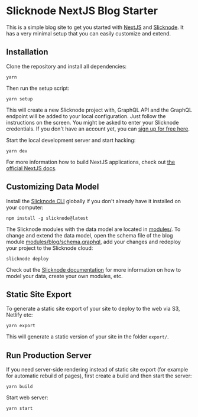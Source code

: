 # Slicknode NextJS Blog Starter

This is a simple blog site to get you started with [NextJS](https://nextjs.org) and [Slicknode](https://slicknode.com). It has a very minimal setup that you can easily customize and extend. 


## Installation

Clone the repository and install all dependencies:

    yarn

Then run the setup script:

    yarn setup

This will create a new Slicknode project with, GraphQL API and the GraphQL endpoint will be added to your local configuration. Just follow the instructions on the screen.
You might be asked to enter your Slicknode credentials. If you don't have an account yet, you can [sign up for free here](https://slicknode.com).

Start the local development server and start hacking:

    yarn dev

For more information how to build NextJS applications, check out [the official NextJS docs](https://nextjs.org/docs).


## Customizing Data Model

Install the [Slicknode CLI](https://www.npmjs.com/package/slicknode) globally if you don't already have it installed on your computer:

    npm install -g slicknode@latest

The Slicknode modules with the data model are located in [modules/](./modules/). To change and extend the data model, open the schema file of the blog module [modules/blog/schema.graphql](./modules/blog/schema.graphql), add your changes and redeploy your
project to the Slicknode cloud:

    slicknode deploy

Check out the [Slicknode documentation](https://slicknode.com/docs/data-modeling/introduction/) for more information on how to model your data, create your own modules, etc.


## Static Site Export

To generate a static site export of your site to deploy to the web via S3, Netlify etc:

    yarn export

This will generate a static version of your site in the folder `export/`.


## Run Production Server

If you need server-side rendering instead of static site export (for example for automatic rebuild of pages), first create a build and then start the server:

    yarn build

Start web server:

    yarn start
